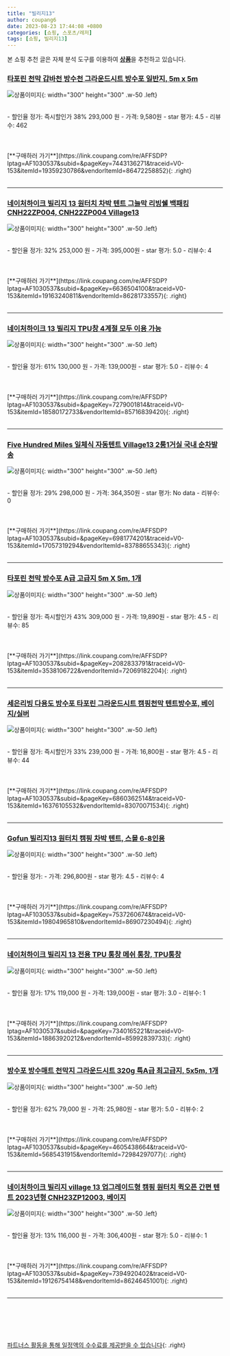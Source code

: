 ```yaml
---
title: "빌리지13"
author: coupang6
date: 2023-08-23 17:44:08 +0800
categories: [쇼핑, 스포츠/레저]
tags: [쇼핑, 빌리지13]
---
```


본 쇼핑 추천 글은 자체 분석 도구를 이용하여 [**상품**](https://link.coupang.com/a/bao1ui)을 추천하고 있습니다.

### [타포린 천막 갑바천 방수천 그라운드시트 방수포 일반지, 5m x 5m](https://link.coupang.com/re/AFFSDP?lptag=AF1030537&subid=&pageKey=7443136271&traceid=V0-153&itemId=19359230786&vendorItemId=86472258852)

![상품이미지](https://thumbnail9.coupangcdn.com/thumbnails/remote/230x230ex/image/vendor_inventory/5677/c8dc90fbcbaa9baff1cf5207eb9dfc605f21693a1aca32a4185e3da97bea.jpg){: width="300" height="300" .w-50 .left}


<br>
- 할인율 정가: 즉시할인가 38%  293,000   원
- 가격: 9,580원
- star 평가: 4.5
- 리뷰수: 462
<br>
<br>
<br>
<br>
[**구매하러 가기**](https://link.coupang.com/re/AFFSDP?lptag=AF1030537&subid=&pageKey=7443136271&traceid=V0-153&itemId=19359230786&vendorItemId=86472258852){: .right}
<br>
<br>

---

### [네이처하이크 빌리지 13 원터치 차박 텐트 그늘막 리빙쉘 백패킹 CNH22ZP004, CNH22ZP004 Village13](https://link.coupang.com/re/AFFSDP?lptag=AF1030537&subid=&pageKey=6636504100&traceid=V0-153&itemId=19163240811&vendorItemId=86281733557)

![상품이미지](https://thumbnail8.coupangcdn.com/thumbnails/remote/230x230ex/image/vendor_inventory/25cf/4517599458b90de35ffebf06a1c2b3e2afc520c60205ca5afe0f612796b2.jpg){: width="300" height="300" .w-50 .left}


<br>
- 할인율 정가: 32%  253,000   원
- 가격: 395,000원
- star 평가: 5.0
- 리뷰수: 4
<br>
<br>
<br>
<br>
[**구매하러 가기**](https://link.coupang.com/re/AFFSDP?lptag=AF1030537&subid=&pageKey=6636504100&traceid=V0-153&itemId=19163240811&vendorItemId=86281733557){: .right}
<br>
<br>

---

### [네이처하이크 13 빌리지 TPU창 4계절 모두 이용 가능](https://link.coupang.com/re/AFFSDP?lptag=AF1030537&subid=&pageKey=7279001814&traceid=V0-153&itemId=18580172733&vendorItemId=85716839420)

![상품이미지](https://thumbnail9.coupangcdn.com/thumbnails/remote/230x230ex/image/vendor_inventory/1d48/ff1c5368ff87ae9141464909b681f1e82e0bf6c3f73d1f12f8835e1f98a8.jpg){: width="300" height="300" .w-50 .left}


<br>
- 할인율 정가: 61%  130,000   원
- 가격: 139,000원
- star 평가: 5.0
- 리뷰수: 4
<br>
<br>
<br>
<br>
[**구매하러 가기**](https://link.coupang.com/re/AFFSDP?lptag=AF1030537&subid=&pageKey=7279001814&traceid=V0-153&itemId=18580172733&vendorItemId=85716839420){: .right}
<br>
<br>

---

### [Five Hundred Miles 일체식 자동텐트 Village13 2룸1거실 국내 순차발송](https://link.coupang.com/re/AFFSDP?lptag=AF1030537&subid=&pageKey=6981774201&traceid=V0-153&itemId=17057319294&vendorItemId=83788655343)

![상품이미지](https://thumbnail8.coupangcdn.com/thumbnails/remote/230x230ex/image/vendor_inventory/cefa/edf712fb418ff7144ca50910a8540224223d129fadd0620117515a03ccc0.jpg){: width="300" height="300" .w-50 .left}


<br>
- 할인율 정가: 29%  298,000   원
- 가격: 364,350원
- star 평가: No data
- 리뷰수: 0
<br>
<br>
<br>
<br>
[**구매하러 가기**](https://link.coupang.com/re/AFFSDP?lptag=AF1030537&subid=&pageKey=6981774201&traceid=V0-153&itemId=17057319294&vendorItemId=83788655343){: .right}
<br>
<br>

---

### [타포린 천막 방수포 A급 고급지 5m X 5m, 1개](https://link.coupang.com/re/AFFSDP?lptag=AF1030537&subid=&pageKey=2082833791&traceid=V0-153&itemId=3538106722&vendorItemId=72069182204)

![상품이미지](https://thumbnail9.coupangcdn.com/thumbnails/remote/230x230ex/image/vendor_inventory/8011/6d35f187aba07ddc93271d78b4dc52d645b44c93d6eb4be398b01a4a1768.jpg){: width="300" height="300" .w-50 .left}


<br>
- 할인율 정가: 즉시할인가 43%  309,000   원
- 가격: 19,890원
- star 평가: 4.5
- 리뷰수: 85
<br>
<br>
<br>
<br>
[**구매하러 가기**](https://link.coupang.com/re/AFFSDP?lptag=AF1030537&subid=&pageKey=2082833791&traceid=V0-153&itemId=3538106722&vendorItemId=72069182204){: .right}
<br>
<br>

---

### [세은리빙 다용도 방수포 타포린 그라운드시트 캠핑천막 텐트방수포, 베이지/실버](https://link.coupang.com/re/AFFSDP?lptag=AF1030537&subid=&pageKey=6860362514&traceid=V0-153&itemId=16376105532&vendorItemId=83070071534)

![상품이미지](https://thumbnail10.coupangcdn.com/thumbnails/remote/230x230ex/image/vendor_inventory/b3da/d6f7b58d2c54f06d14ad809439a7f6cbfae2f3bafae2ec18819cbd2e98eb.jpg){: width="300" height="300" .w-50 .left}


<br>
- 할인율 정가: 즉시할인가 33%  239,000   원
- 가격: 16,800원
- star 평가: 4.5
- 리뷰수: 44
<br>
<br>
<br>
<br>
[**구매하러 가기**](https://link.coupang.com/re/AFFSDP?lptag=AF1030537&subid=&pageKey=6860362514&traceid=V0-153&itemId=16376105532&vendorItemId=83070071534){: .right}
<br>
<br>

---

### [Gofun 빌리지13 원터치 캠핑 차박 텐트, 스몰 6-8인용](https://link.coupang.com/re/AFFSDP?lptag=AF1030537&subid=&pageKey=7537260674&traceid=V0-153&itemId=19804965810&vendorItemId=86907230494)

![상품이미지](https://thumbnail6.coupangcdn.com/thumbnails/remote/230x230ex/image/vendor_inventory/d106/315b7206e44d00f12001e07670df4e58138edd97f93fbc1c18f0329e1394.png){: width="300" height="300" .w-50 .left}


<br>
- 할인율 정가: 
- 가격: 296,800원
- star 평가: 4.5
- 리뷰수: 4
<br>
<br>
<br>
<br>
[**구매하러 가기**](https://link.coupang.com/re/AFFSDP?lptag=AF1030537&subid=&pageKey=7537260674&traceid=V0-153&itemId=19804965810&vendorItemId=86907230494){: .right}
<br>
<br>

---

### [네이처하이크 빌리지 13 전용 TPU 통창 메쉬 통창, TPU통창](https://link.coupang.com/re/AFFSDP?lptag=AF1030537&subid=&pageKey=7340165221&traceid=V0-153&itemId=18863920212&vendorItemId=85992839733)

![상품이미지](https://thumbnail10.coupangcdn.com/thumbnails/remote/230x230ex/image/vendor_inventory/5581/c2f21f51d34d895300e57e2e811ea4072ed4867e7939ec9d57bea1e41f53.jpg){: width="300" height="300" .w-50 .left}


<br>
- 할인율 정가: 17%  119,000   원
- 가격: 139,000원
- star 평가: 3.0
- 리뷰수: 1
<br>
<br>
<br>
<br>
[**구매하러 가기**](https://link.coupang.com/re/AFFSDP?lptag=AF1030537&subid=&pageKey=7340165221&traceid=V0-153&itemId=18863920212&vendorItemId=85992839733){: .right}
<br>
<br>

---

### [방수포 방수매트 천막지 그라운드시트 320g 특A급 최고급지, 5x5m, 1개](https://link.coupang.com/re/AFFSDP?lptag=AF1030537&subid=&pageKey=4605438664&traceid=V0-153&itemId=5685431915&vendorItemId=72984297077)

![상품이미지](https://thumbnail6.coupangcdn.com/thumbnails/remote/230x230ex/image/vendor_inventory/8c44/1d152240927e0bbe932c74d5cdba0c02a11d9e28d7c143dfbc40ae432797.jpg){: width="300" height="300" .w-50 .left}


<br>
- 할인율 정가: 62%  79,000   원
- 가격: 25,980원
- star 평가: 5.0
- 리뷰수: 2
<br>
<br>
<br>
<br>
[**구매하러 가기**](https://link.coupang.com/re/AFFSDP?lptag=AF1030537&subid=&pageKey=4605438664&traceid=V0-153&itemId=5685431915&vendorItemId=72984297077){: .right}
<br>
<br>

---

### [네이처하이크 빌리지 village 13 업그레이드형 캠핑 원터치 퀵오픈 간편 텐트 2023년형 CNH23ZP12003, 베이지](https://link.coupang.com/re/AFFSDP?lptag=AF1030537&subid=&pageKey=7394920402&traceid=V0-153&itemId=19126754148&vendorItemId=86246451001)

![상품이미지](https://thumbnail6.coupangcdn.com/thumbnails/remote/230x230ex/image/vendor_inventory/2335/048133d569e181434265d5eebd85ef28d4c8e265a24d310de74399722ca2.jpg){: width="300" height="300" .w-50 .left}


<br>
- 할인율 정가: 13%  116,000   원
- 가격: 306,400원
- star 평가: 5.0
- 리뷰수: 1
<br>
<br>
<br>
<br>
[**구매하러 가기**](https://link.coupang.com/re/AFFSDP?lptag=AF1030537&subid=&pageKey=7394920402&traceid=V0-153&itemId=19126754148&vendorItemId=86246451001){: .right}
<br>
<br>

---
<br><br><br><br><br> [파트너스 활동을 통해 일정액의 수수료를 제공받을 수 있습니다](https://link.coupang.com/a/bao1ui){: .right}